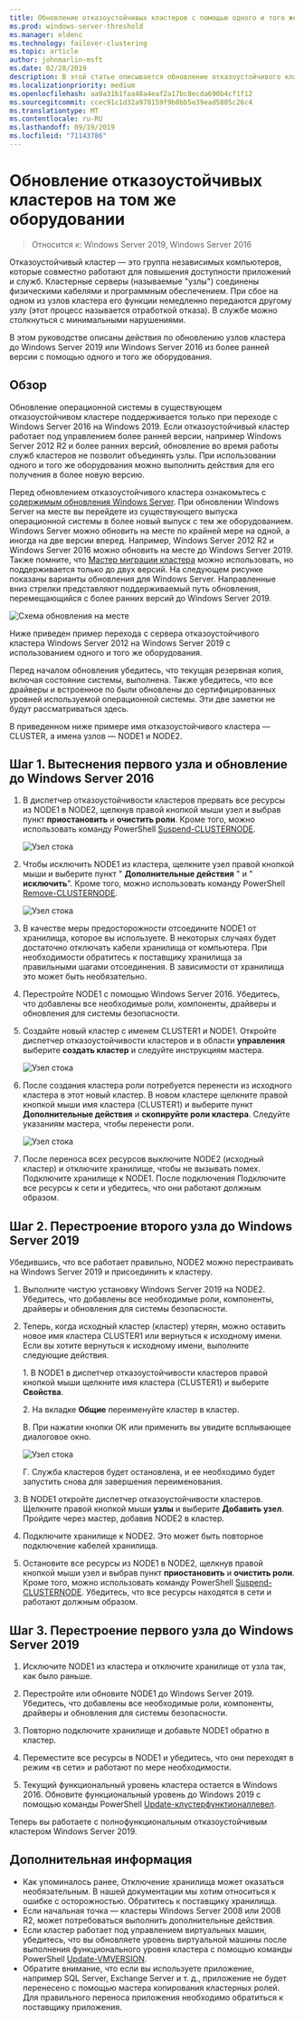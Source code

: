 ```yaml
---
title: Обновление отказоустойчивых кластеров с помощью одного и того же оборудования
ms.prod: windows-server-threshold
ms.manager: eldenc
ms.technology: failover-clustering
ms.topic: article
author: johnmarlin-msft
ms.date: 02/28/2019
description: В этой статье описывается обновление отказоустойчивого кластера с двумя узлами с использованием того же оборудования.
ms.localizationpriority: medium
ms.openlocfilehash: aa9a31b1faa48a4eaf2a17bc8ecda690b4cf1f12
ms.sourcegitcommit: ccec91c1d32a978159f9b8bb5e39ead5805c26c4
ms.translationtype: MT
ms.contentlocale: ru-RU
ms.lasthandoff: 09/19/2019
ms.locfileid: "71143786"
---
```

# <a name="upgrading-failover-clusters-on-the-same-hardware"></a>Обновление отказоустойчивых кластеров на том же оборудовании

> Относится к: Windows Server 2019, Windows Server 2016

Отказоустойчивый кластер — это группа независимых компьютеров, которые совместно работают для повышения доступности приложений и служб. Кластерные серверы (называемые "узлы") соединены физическими кабелями и программным обеспечением. При сбое на одном из узлов кластера его функции немедленно передаются другому узлу (этот процесс называется отработкой отказа). В службе можно столкнуться с минимальными нарушениями.

В этом руководстве описаны действия по обновлению узлов кластера до Windows Server 2019 или Windows Server 2016 из более ранней версии с помощью одного и того же оборудования.

## <a name="overview"></a>Обзор

Обновление операционной системы в существующем отказоустойчивом кластере поддерживается только при переходе с Windows Server 2016 на Windows 2019.  Если отказоустойчивый кластер работает под управлением более ранней версии, например Windows Server 2012 R2 и более ранних версий, обновление во время работы служб кластеров не позволит объединять узлы.  При использовании одного и того же оборудования можно выполнить действия для его получения в более новую версию.  

Перед обновлением отказоустойчивого кластера ознакомьтесь с [содержимым обновления Windows Server](../upgrade/upgrade-overview.md).  При обновлении Windows Server на месте вы перейдете из существующего выпуска операционной системы в более новый выпуск с тем же оборудованием. Windows Server можно обновить на месте по крайней мере на одной, а иногда на две версии вперед. Например, Windows Server 2012 R2 и Windows Server 2016 можно обновить на месте до Windows Server 2019.  Также помните, что [Мастер миграции кластера](https://blogs.msdn.microsoft.com/clustering/2012/06/25/how-to-move-highly-available-clustered-vms-to-windows-server-2012-with-the-cluster-migration-wizard/) можно использовать, но поддерживается только до двух версий. На следующем рисунке показаны варианты обновления для Windows Server. Направленные вниз стрелки представляют поддерживаемый путь обновления, перемещающийся с более ранних версий до Windows Server 2019.

![Схема обновления на месте](media/In-Place-Upgrade/In-Place-Upgrade-1.png)

Ниже приведен пример перехода с сервера отказоустойчивого кластера Windows Server 2012 на Windows Server 2019 с использованием одного и того же оборудования.  

Перед началом обновления убедитесь, что текущая резервная копия, включая состояние системы, выполнена.  Также убедитесь, что все драйверы и встроенное по были обновлены до сертифицированных уровней используемой операционной системы.  Эти две заметки не будут рассматриваться здесь.

В приведенном ниже примере имя отказоустойчивого кластера — CLUSTER, а имена узлов — NODE1 и NODE2.

## <a name="step-1-evict-first-node-and-upgrade-to-windows-server-2016"></a>Шаг 1. Вытеснения первого узла и обновление до Windows Server 2016

1. В диспетчер отказоустойчивости кластеров прервать все ресурсы из NODE1 в NODE2, щелкнув правой кнопкой мыши узел и выбрав пункт **приостановить** и **очистить роли**.  Кроме того, можно использовать команду PowerShell [Suspend-CLUSTERNODE](https://docs.microsoft.com/powershell/module/failoverclusters/suspend-clusternode).

    ![Узел стока](media/In-Place-Upgrade/In-Place-Upgrade-2.png)

2. Чтобы исключить NODE1 из кластера, щелкните узел правой кнопкой мыши и выберите пункт " **Дополнительные действия** " и " **исключить**".  Кроме того, можно использовать команду PowerShell [Remove-CLUSTERNODE](https://docs.microsoft.com/powershell/module/failoverclusters/remove-clusternode).

    ![Узел стока](media/In-Place-Upgrade/In-Place-Upgrade-3.png)

3. В качестве меры предосторожности отсоедините NODE1 от хранилища, которое вы используете.  В некоторых случаях будет достаточно отключать кабели хранилища от компьютера.  При необходимости обратитесь к поставщику хранилища за правильными шагами отсоединения.  В зависимости от хранилища это может быть необязательно.

4. Перестройте NODE1 с помощью Windows Server 2016.  Убедитесь, что добавлены все необходимые роли, компоненты, драйверы и обновления для системы безопасности.

5. Создайте новый кластер с именем CLUSTER1 и NODE1.  Откройте диспетчер отказоустойчивости кластеров и в области **управления** выберите **создать кластер** и следуйте инструкциям мастера.

    ![Узел стока](media/In-Place-Upgrade/In-Place-Upgrade-4.png)

6. После создания кластера роли потребуется перенести из исходного кластера в этот новый кластер.  В новом кластере щелкните правой кнопкой мыши имя кластера (CLUSTER1) и выберите пункт **Дополнительные действия** и **скопируйте роли кластера**.  Следуйте указаниям мастера, чтобы перенести роли.

    ![Узел стока](media/In-Place-Upgrade/In-Place-Upgrade-5.png)

7.  После переноса всех ресурсов выключите NODE2 (исходный кластер) и отключите хранилище, чтобы не вызывать помех.  Подключите хранилище к NODE1.  После подключения Подключите все ресурсы к сети и убедитесь, что они работают должным образом.

## <a name="step-2-rebuild-second-node-to-windows-server-2019"></a>Шаг 2. Перестроение второго узла до Windows Server 2019

Убедившись, что все работает правильно, NODE2 можно перестраивать на Windows Server 2019 и присоединить к кластеру.

1. Выполните чистую установку Windows Server 2019 на NODE2. Убедитесь, что добавлены все необходимые роли, компоненты, драйверы и обновления для системы безопасности.

2. Теперь, когда исходный кластер (кластер) утерян, можно оставить новое имя кластера CLUSTER1 или вернуться к исходному имени.  Если вы хотите вернуться к исходному имени, выполните следующие действия.
   
   1\. В NODE1 в диспетчер отказоустойчивости кластеров правой кнопкой мыши щелкните имя кластера (CLUSTER1) и выберите **Свойства**.
   
   2\. На вкладке **Общие** переименуйте кластер в кластер.

   В. При нажатии кнопки ОК или применить вы увидите всплывающее диалоговое окно.

    ![Узел стока](media/In-Place-Upgrade/In-Place-Upgrade-6.png)

    Г. Служба кластеров будет остановлена, и ее необходимо будет запустить снова для завершения переименования.

3. В NODE1 откройте диспетчер отказоустойчивости кластеров.  Щелкните правой кнопкой мыши **узлы** и выберите **Добавить узел**.  Пройдите через мастер, добавив NODE2 в кластер.

4. Подключите хранилище к NODE2. Это может быть повторное подключение кабелей хранилища. 

5. Остановите все ресурсы из NODE1 в NODE2, щелкнув правой кнопкой мыши узел и выбрав пункт **приостановить** и **очистить роли**.  Кроме того, можно использовать команду PowerShell [Suspend-CLUSTERNODE](https://docs.microsoft.com/powershell/module/failoverclusters/suspend-clusternode).  Убедитесь, что все ресурсы находятся в сети и работают должным образом.

## <a name="step-3-rebuild-first-node-to-windows-server-2019"></a>Шаг 3. Перестроение первого узла до Windows Server 2019

1. Исключите NODE1 из кластера и отключите хранилище от узла так, как было раньше.

2. Перестройте или обновите NODE1 до Windows Server 2019.  Убедитесь, что добавлены все необходимые роли, компоненты, драйверы и обновления для системы безопасности.

3. Повторно подключите хранилище и добавьте NODE1 обратно в кластер.

4. Переместите все ресурсы в NODE1 и убедитесь, что они переходят в режим «в сети» и работают по мере необходимости.

5. Текущий функциональный уровень кластера остается в Windows 2016.  Обновите функциональный уровень до Windows 2019 с помощью команды PowerShell [Update-клустерфунктионаллевел](https://docs.microsoft.com/powershell/module/failoverclusters/update-clusterfunctionallevel).

Теперь вы работаете с полнофункциональным отказоустойчивым кластером Windows Server 2019.

## <a name="additional-notes"></a>Дополнительная информация

- Как упоминалось ранее, Отключение хранилища может оказаться необязательным.  В нашей документации мы хотим относиться к ошибке с осторожностью.  Обратитесь к поставщику хранилища.
- Если начальная точка — кластеры Windows Server 2008 или 2008 R2, может потребоваться выполнить дополнительные действия.
- Если кластер работает под управлением виртуальных машин, убедитесь, что вы обновляете уровень виртуальной машины после выполнения функционального уровня кластера с помощью команды PowerShell [Update-VMVERSION](https://docs.microsoft.com/powershell/module/hyper-v/update-vmversion).
- Обратите внимание, что если вы используете приложение, например SQL Server, Exchange Server и т. д., приложение не будет перенесено с помощью мастера копирования кластерных ролей.  Для правильного переноса приложения необходимо обратиться к поставщику приложения.